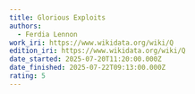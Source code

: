 ```yaml
---
title: Glorious Exploits
authors:
  - Ferdia Lennon
work_iri: https://www.wikidata.org/wiki/Q
edition_iri: https://www.wikidata.org/wiki/Q
date_started: 2025-07-20T11:20:00.000Z
date_finished: 2025-07-22T09:13:00.000Z
rating: 5
---
```

